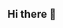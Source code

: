 ## Hi there 👋

<!--
[![asmagaa GitHub stats](https://github-readme-stats.vercel.app/api?username=asmagaa)](https://github.com/asmagaa/github-readme-stats)
Links/sources:
shields - https://shields.io/
-->
